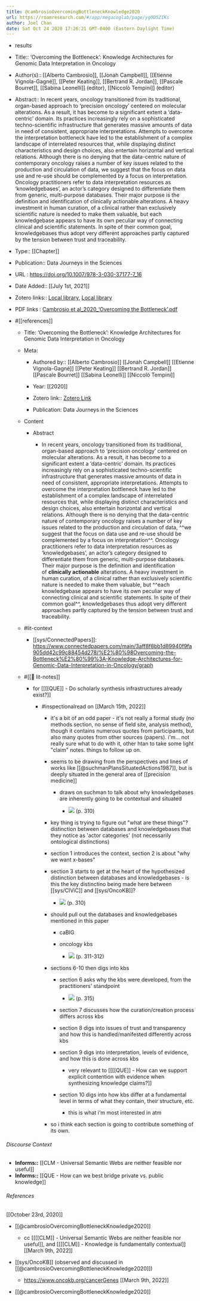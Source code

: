 ```yaml
---
title: @cambrosioOvercomingBottleneckKnowledge2020
url: https://roamresearch.com/#/app/megacoglab/page/yg0D5ZIKs
author: Joel Chan
date: Sat Oct 24 2020 17:26:21 GMT-0400 (Eastern Daylight Time)
---
```


- results
- Title:: ‘Overcoming the Bottleneck’: Knowledge Architectures for Genomic Data Interpretation in Oncology
- Author(s):: [[Alberto Cambrosio]], [[Jonah Campbell]], [[Etienne Vignola-Gagné]], [[Peter Keating]], [[Bertrand R. Jordan]], [[Pascale Bourret]], [[Sabina Leonelli]] (editor), [[Niccolò Tempini]] (editor)
- Abstract:: In recent years, oncology transitioned from its traditional, organ-based approach to ‘precision oncology’ centered on molecular alterations. As a result, it has become to a significant extent a ‘data-centric’ domain. Its practices increasingly rely on a sophisticated techno-scientific infrastructure that generates massive amounts of data in need of consistent, appropriate interpretations. Attempts to overcome the interpretation bottleneck have led to the establishment of a complex landscape of interrelated resources that, while displaying distinct characteristics and design choices, also entertain horizontal and vertical relations. Although there is no denying that the data-centric nature of contemporary oncology raises a number of key issues related to the production and circulation of data, we suggest that the focus on data use and re-use should be complemented by a focus on interpretation. Oncology practitioners refer to data interpretation resources as ‘knowledgebases’, an actor’s category designed to differentiate them from generic, multi-purpose databases. Their major purpose is the definition and identification of clinically actionable alterations. A heavy investment in human curation, of a clinical rather than exclusively scientific nature is needed to make them valuable, but each knowledgebase appears to have its own peculiar way of connecting clinical and scientific statements. In spite of their common goal, knowledgebases thus adopt very different approaches partly captured by the tension between trust and traceability.
- Type:: [[Chapter]]
- Publication:: Data Journeys in the Sciences
- URL : https://doi.org/10.1007/978-3-030-37177-7_16
- Date Added:: [[July 1st, 2021]]
- Zotero links:: [Local library](zotero://select/groups/2451508/items/9IGYW78P), [Local library](https://www.zotero.org/groups/2451508/items/9IGYW78P)
- PDF links : [Cambrosio et al_2020_‘Overcoming the Bottleneck’.pdf](zotero://open-pdf/groups/2451508/items/8YWEQBZ9)
- #[[references]]

    - Title: ‘Overcoming the Bottleneck’: Knowledge Architectures for Genomic Data Interpretation in Oncology

    - Meta:

        - Authored by:: [[Alberto Cambrosio]] [[Jonah Campbell]] [[Etienne Vignola-Gagné]] [[Peter Keating]] [[Bertrand R. Jordan]] [[Pascale Bourret]] [[Sabina Leonelli]] [[Niccolò Tempini]]

        - Year: [[2020]]

        - Zotero link:: [Zotero Link](zotero://select/items/1_PJHI5XMS)

        - Publication: Data Journeys in the Sciences

    - Content

        - Abstract

            - In recent years, oncology transitioned from its traditional, organ-based approach to ‘precision oncology’ centered on molecular alterations. As a result, it has become to a significant extent a ‘data-centric’ domain. Its practices increasingly rely on a sophisticated techno-scientific infrastructure that generates massive amounts of data in need of consistent, appropriate interpretations. Attempts to overcome the interpretation bottleneck have led to the establishment of a complex landscape of interrelated resources that, while displaying distinct characteristics and design choices, also entertain horizontal and vertical relations. Although there is no denying that the data-centric nature of contemporary oncology raises a number of key issues related to the production and circulation of data, ^^we suggest that the focus on data use and re-use should be complemented by a focus on interpretation^^. Oncology practitioners refer to data interpretation resources as ‘knowledgebases’, an actor’s category designed to differentiate them from generic, multi-purpose databases. Their major purpose is the definition and identification of __clinically actionable__ alterations. A heavy investment in human curation, of a clinical rather than exclusively scientific nature is needed to make them valuable, but ^^each knowledgebase appears to have its own peculiar way of connecting clinical and scientific statements. In spite of their common goal^^, knowledgebases thus adopt very different approaches partly captured by the tension between trust and traceability.

    - #lit-context

        - [[sys/ConnectedPapers]]: https://www.connectedpapers.com/main/3aff8f8bb1d89940f9fa905dd42c99c88454d278/%E2%80%98Overcoming-the-Bottleneck%E2%80%99%3A-Knowledge-Architectures-for-Genomic-Data-Interpretation-in-Oncology/graph

    - #[[📝 lit-notes]]

        - for [[[[QUE]] - Do scholarly synthesis infrastructures already exist?]]

            - #inspectionalread on [[March 15th, 2022]]

                - it's a bit of an odd paper - it's not really a formal study (no methods section, no sense of field site, analysis method), though it contains numerous quotes from participants, but also many quotes from other sources (papers). i'm... not really sure what to do with it, other htan to take some light "claim" notes. things to follow up on.

                - seems to be drawing from the perspectives and lines of works like [[@suchmanPlansSituatedActions1987]], but is deeply situated in the general area of [[precision medicine]]

                    - draws on suchman to talk about why knowledgebases are inherently going to be contextual and situated

                        - ![](https://firebasestorage.googleapis.com/v0/b/firescript-577a2.appspot.com/o/imgs%2Fapp%2Fmegacoglab%2FZoIfp6s_wK.png?alt=media&token=b23da09e-7769-47bb-82c8-18fd1e938d81) (p. 310)

                - key thing is trying to figure out "what are these things"? distinction between databases and knowledgebases that they notice as 'actor categories' (not necessarily ontological distinctions)

                - section 1 introduces the context, section 2 is about "why we want x-bases"

                - section 3 starts to get at the heart of the hypothesized distinction between databases and knowledgebases - is this the key distinctino being made here between [[sys/CIViC]] and [[sys/OncoKB]]?

                    - ![](https://firebasestorage.googleapis.com/v0/b/firescript-577a2.appspot.com/o/imgs%2Fapp%2Fmegacoglab%2FAaRtdype4X.png?alt=media&token=9e46e8a0-4d5c-47a3-87aa-00b1ed9871f1) (p. 310)

                - should pull out the databases and knowledgebases mentioned in this paper

                    - caBIG

                    - oncology kbs

                        - ![](https://firebasestorage.googleapis.com/v0/b/firescript-577a2.appspot.com/o/imgs%2Fapp%2Fmegacoglab%2FESsrh09t1s.png?alt=media&token=8ead184d-ac33-4903-9f57-d51e7800430f) (p. 311-312)

                - sections 6-10 then digs into kbs

                    - section 6 asks why the kbs were developed, from the practitioners' standpoint

                        - ![](https://firebasestorage.googleapis.com/v0/b/firescript-577a2.appspot.com/o/imgs%2Fapp%2Fmegacoglab%2FYTAIXCUgAg.png?alt=media&token=48d33d80-e27b-4cef-b713-05ba70309dd3) (p. 315)

                    - section 7 discusses how the curation/creation process differs across kbs

                    - section 8 digs into issues of trust and transparency and how this is handled/manifested differently across kbs

                    - section 9 digs into interpretation, levels of evidence, and how this is done across kbs

                        - very relevant to [[[[QUE]] - How can we support explicit contention with evidence when synthesizing knowledge claims?]]

                    - section 10 digs into how kbs differ at a fundamental level in terms of what they contain, their structure, etc.

                        - this is what i'm most interested in atm

                - so i think each section is going to contribute something of its own.

###### Discourse Context

- **Informs::** [[CLM - Universal Semantic Webs are neither feasible nor useful]]
- **Informs::** [[QUE - How can we best bridge private vs. public knowledge]]

###### References

[[October 23rd, 2020]]

- [[@cambrosioOvercomingBottleneckKnowledge2020]]

    - cc [[[[CLM]] - Universal Semantic Webs are neither feasible nor useful]], and [[[[CLM]] - Knowledge is fundamentally contextual]]
[[March 9th, 2022]]

- [[sys/OncoKB]]  (observed and discussed in [[@cambrosioOvercomingBottleneckKnowledge2020]])

    - https://www.oncokb.org/cancerGenes
[[March 9th, 2022]]

- [[@cambrosioOvercomingBottleneckKnowledge2020]]
